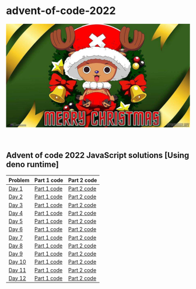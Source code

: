 # advent-of-code-2022

![Advent of code 2022](https://github.com/sameer1612/advent-of-code-2022/blob/main/chopper.jpeg)

&nbsp;

## Advent of code 2022 JavaScript solutions [Using deno runtime]

| Problem | Part 1 code | Part 2 code |
|-------------------|-------------|-------------|
|[Day 1](https://adventofcode.com/2022/day/1)|[Part 1 code](https://github.com/sameer1612/advent-of-code-2022/blob/main/codes/day1-part1.js)|[Part 2 code](https://github.com/sameer1612/advent-of-code-2022/blob/main/codes/day1-part2.js)|
|[Day 2](https://adventofcode.com/2022/day/2)|[Part 1 code](https://github.com/sameer1612/advent-of-code-2022/blob/main/codes/day2-part1.js)|[Part 2 code](https://github.com/sameer1612/advent-of-code-2022/blob/main/codes/day2-part2.js)|
|[Day 3](https://adventofcode.com/2022/day/3)|[Part 1 code](https://github.com/sameer1612/advent-of-code-2022/blob/main/codes/day3-part1.js)|[Part 2 code](https://github.com/sameer1612/advent-of-code-2022/blob/main/codes/day3-part2.js)|
|[Day 4](https://adventofcode.com/2022/day/4)|[Part 1 code](https://github.com/sameer1612/advent-of-code-2022/blob/main/codes/day4-part1.js)|[Part 2 code](https://github.com/sameer1612/advent-of-code-2022/blob/main/codes/day4-part2.js)|
|[Day 5](https://adventofcode.com/2022/day/5)|[Part 1 code](https://github.com/sameer1612/advent-of-code-2022/blob/main/codes/day5-part1.js)|[Part 2 code](https://github.com/sameer1612/advent-of-code-2022/blob/main/codes/day5-part2.js)|
|[Day 6](https://adventofcode.com/2022/day/6)|[Part 1 code](https://github.com/sameer1612/advent-of-code-2022/blob/main/codes/day6-part1.js)|[Part 2 code](https://github.com/sameer1612/advent-of-code-2022/blob/main/codes/day6-part2.js)|
|[Day 7](https://adventofcode.com/2022/day/7)|[Part 1 code](https://github.com/sameer1612/advent-of-code-2022/blob/main/codes/day7-part1.js)|[Part 2 code](https://github.com/sameer1612/advent-of-code-2022/blob/main/codes/day7-part2.js)|
|[Day 8](https://adventofcode.com/2022/day/8)|[Part 1 code](https://github.com/sameer1612/advent-of-code-2022/blob/main/codes/day8-part1.js)|[Part 2 code](https://github.com/sameer1612/advent-of-code-2022/blob/main/codes/day8-part2.js)|
|[Day 9](https://adventofcode.com/2022/day/9)|[Part 1 code](https://github.com/sameer1612/advent-of-code-2022/blob/main/codes/day9-part1.js)|[Part 2 code](https://github.com/sameer1612/advent-of-code-2022/blob/main/codes/day9-part2.js)|
|[Day 10](https://adventofcode.com/2022/day/10)|[Part 1 code](https://github.com/sameer1612/advent-of-code-2022/blob/main/codes/day10-part1.js)|[Part 2 code](https://github.com/sameer1612/advent-of-code-2022/blob/main/codes/day10-part2.js)|
|[Day 11](https://adventofcode.com/2022/day/11)|[Part 1 code](https://github.com/sameer1612/advent-of-code-2022/blob/main/codes/day11-part1.js)|[Part 2 code](https://github.com/sameer1612/advent-of-code-2022/blob/main/codes/day11-part2.js)|
|[Day 12](https://adventofcode.com/2022/day/12)|[Part 1 code](https://github.com/sameer1612/advent-of-code-2022/blob/main/codes/day12-part1.js)|[Part 2 code](https://github.com/sameer1612/advent-of-code-2022/blob/main/codes/day12-part2.js)|

